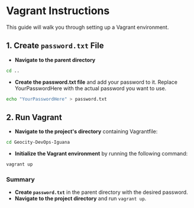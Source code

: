 # Vagrant Instructions
This guide will walk you through setting up a Vagrant environment.

## 1. Create `password.txt` File
- **Navigate to the parent directory**
```bash
cd ..
```
- **Create the password.txt file** and add your password to it. Replace YourPasswordHere with the actual password you want to use.
```bash
echo "YourPasswordHere" > password.txt
```
## 2. Run Vagrant
- **Navigate to the project's directory** containing Vagrantfile:
```bash
cd Geocity-DevOps-Iguana
```
- **Initialize the Vagrant environment** by running the following command:
```bash
vagrant up
```
### Summary
- **Create `password.txt`** in the parent directory with the desired password.
- **Navigate to the project directory** and run `vagrant up`.